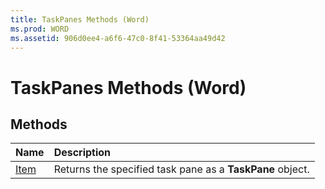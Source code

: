 ```yaml
---
title: TaskPanes Methods (Word)
ms.prod: WORD
ms.assetid: 906d0ee4-a6f6-47c0-8f41-53364aa49d42
---
```



# TaskPanes Methods (Word)

## Methods



|**Name**|**Description**|
|:-----|:-----|
|[Item](taskpanes-item-method-word.md)|Returns the specified task pane as a  **TaskPane** object.|

